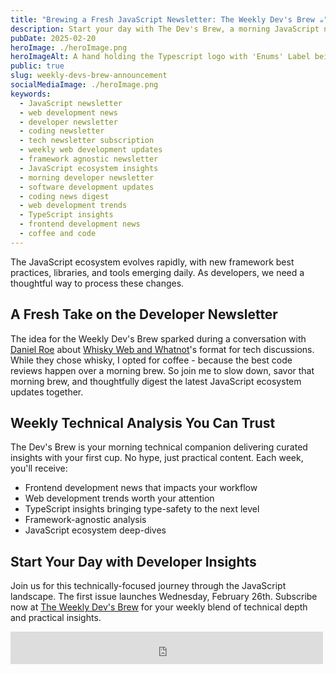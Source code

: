 ```yaml
---
title: "Brewing a Fresh JavaScript Newsletter: The Weekly Dev's Brew ☕️"
description: Start your day with The Dev's Brew, a morning JavaScript newsletter delivering weekly technical insights with your coffee. Subscribe for curated ecosystem analysis and development updates.
pubDate: 2025-02-20
heroImage: ./heroImage.png
heroImageAlt: A hand holding the Typescript logo with 'Enums' Label being thrown in a trash can
public: true
slug: weekly-devs-brew-announcement
socialMediaImage: ./heroImage.png
keywords:
  - JavaScript newsletter
  - web development news
  - developer newsletter
  - coding newsletter
  - tech newsletter subscription
  - weekly web development updates
  - framework agnostic newsletter
  - JavaScript ecosystem insights
  - morning developer newsletter
  - software development updates
  - coding news digest
  - web development trends
  - TypeScript insights
  - frontend development news
  - coffee and code
---
```



The JavaScript ecosystem evolves rapidly, with new framework best practices, libraries, and tools emerging daily. As developers, we need a thoughtful way to process these changes.

## A Fresh Take on the Developer Newsletter

The idea for the Weekly Dev's Brew sparked during a conversation with [Daniel Roe](https://bsky.app/profile/danielroe.dev) about [Whisky Web and Whatnot](https://whiskey.fm/)'s format for tech discussions. While they chose whisky, I opted for coffee - because the best code reviews happen over a morning brew.
So join me to slow down, savor that morning brew, and thoughtfully digest the latest JavaScript ecosystem updates together.

## Weekly Technical Analysis You Can Trust

The Dev's Brew is your morning technical companion delivering curated insights with your first cup. No hype, just practical content. Each week, you'll receive:

- Frontend development news that impacts your workflow
- Web development trends worth your attention
- TypeScript insights bringing type-safety to the next level
- Framework-agnostic analysis
- JavaScript ecosystem deep-dives

## Start Your Day with Developer Insights

Join us for this technically-focused journey through the JavaScript landscape. The first issue launches Wednesday, February 26th. Subscribe now at [The Weekly Dev's Brew](https://weekly-brew.dev) for your weekly blend of technical depth and practical insights.

<iframe src="https://embeds.beehiiv.com/7f2a69f2-55ae-49e0-87f9-797d92d34188?slim=true"
data-test-id="beehiiv-embed" height="52" width="500" frameBorder="0" scrolling="no" class="mt-4 mb-4"
style={{"margin": "auto", borderRadius: "0px !important", backgroundColor: "transparent"}}></iframe>
